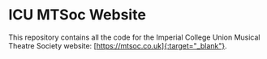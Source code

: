 # ICU MTSoc Website

This repository contains all the code for the Imperial College Union Musical Theatre Society website: [https://mtsoc.co.uk]{:target="_blank"}.